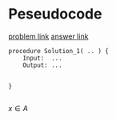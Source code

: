 # Peseudocode
[problem link](https://leetcode.com/problems/count-nodes-equal-to-average-of-subtree/)
[answer link](https://zxi.mytechroad.com/blog/category/tree/)

```
procedure Solution_1( .. ) {
    Input:  ...
    Output: ...

   
}


```


$x \in A$
